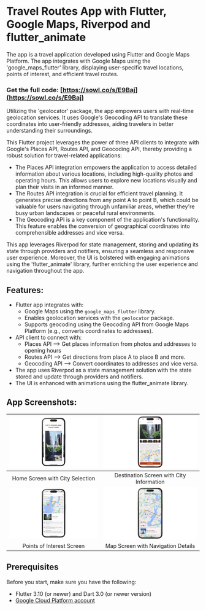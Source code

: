 # Travel Routes App with Flutter, Google Maps, Riverpod and flutter_animate
The app is a travel application developed using Flutter and Google Maps Platform. The app integrates with Google Maps using the 'google_maps_flutter' library, displaying user-specific travel locations, points of interest, and efficient travel routes. 

### Get the full code: [https://sowl.co/s/E9Baj](https://sowl.co/s/E9Baj)

Utilizing the 'geolocator' package, the app empowers users with real-time geolocation services. It uses Google's Geocoding API to translate these coordinates into user-friendly addresses, aiding travelers in better understanding their surroundings.

This Flutter project leverages the power of three API clients to integrate with Google's Places API, Routes API, and Geocoding API, thereby providing a robust solution for travel-related applications:
* The Places API integration empowers the application to access detailed information about various locations, including high-quality photos and operating hours. This allows users to explore new locations visually and plan their visits in an informed manner.
* The Routes API integration is crucial for efficient travel planning. It generates precise directions from any point A to point B, which could be valuable for users navigating through unfamiliar areas, whether they're busy urban landscapes or peaceful rural environments.
* The Geocoding API is a key component of the application's functionality. This feature enables the conversion of geographical coordinates into comprehensible addresses and vice versa. 

This app leverages Riverpod for state management, storing and updating its state through providers and notifiers, ensuring a seamless and responsive user experience. Moreover, the UI is bolstered with engaging animations using the 'flutter_animate' library, further enriching the user experience and navigation throughout the app.

## Features: 
* Flutter app integrates with:
  * Google Maps using the `google_maps_flutter` library.
  * Enables geolocation services with the `geolocator` package.
  * Supports geocoding using the Geocoding API from Google Maps Platform (e.g., converts coordinates to addresses).
* API client to connect with:
  * Places API --> Get places information from photos and addresses to opening hours
  * Routes API --> Get directions from place A to place B and more. 
  * Geocoding API --> Convert coordinates to addresses and vice versa.
* The app uses Riverpod as a state management solution with the state stored and update through providers and notifiers.
* The UI is enhanced with animations using the flutter_animate library. 


## App Screenshots: 
| ![Travel Routes App 3](screenshots/travel_routes_3.png) | ![Travel Routes App 2](screenshots/travel_routes_2.png) |
|:---:|:---:|
| Home Screen with City Selection | Destination Screen with City Information | 
| ![Travel Routes App 1](screenshots/travel_routes_1.png) | ![Travel Routes App 4](screenshots/travel_routes_4.png) |
| Points of Interest Screen | Map Screen with Navigation Details |


## Prerequisites
Before you start, make sure you have the following:
* Flutter 3.10 (or newer) and Dart 3.0 (or newer version)
* [Google Cloud Platform account](https://console.cloud.google.com/)
